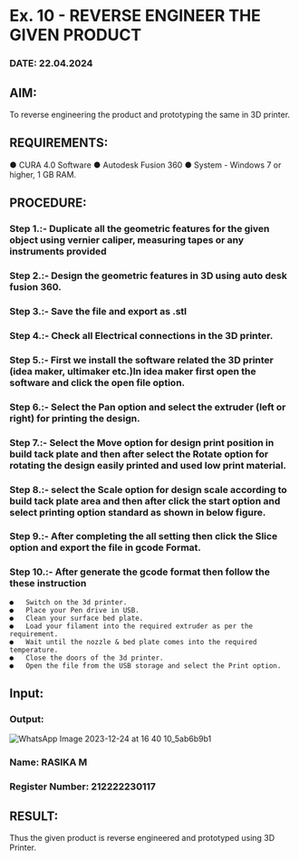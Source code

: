 # Ex. 10 - REVERSE ENGINEER THE GIVEN PRODUCT

### DATE: 22.04.2024

## AIM: 
To reverse engineering the product and prototyping the same in 3D printer.

## REQUIREMENTS:
 ●	CURA 4.0 Software
 ●	 Autodesk Fusion 360
 ●	 System - Windows 7 or higher, 1 GB RAM.

## PROCEDURE:
 ### Step 1.:- Duplicate all the geometric features for the given object using vernier caliper, measuring tapes or any instruments provided
 ### Step 2.:- Design the geometric features in 3D using auto desk fusion 360.
 ### Step 3.:- Save the file and export as .stl
 ### Step 4.:- Check all Electrical connections in the 3D printer.
 ### Step 5.:- First we install the software related the 3D printer (idea maker, ultimaker etc.)In idea maker first open the software and click the open file option.
 ### Step 6.:- Select the Pan option and select the extruder (left or right) for printing the design.
 ### Step 7.:- Select the Move option for design print position in build tack plate and then after select the Rotate option for rotating the design easily printed and used low print material.
 ### Step 8.:- select the Scale option for design scale according to build tack plate area and then after click the start option and select printing option standard as shown in below figure.
 ### Step 9.:- After completing the all setting then click the Slice option and export the file in gcode Format.
 ### Step 10.:- After generate the gcode format then follow the these instruction 
    ●	Switch on the 3d printer.
    ●	Place your Pen drive in USB.
    ●	Clean your surface bed plate.
    ●	Load your filament into the required extruder as per the requirement.
    ●	Wait until the nozzle & bed plate comes into the required temperature.
    ●	Close the doors of the 3d printer.
    ●	Open the file from the USB storage and select the Print option.

## Input:

### Output:
![WhatsApp Image 2023-12-24 at 16 40 10_5ab6b9b1](https://github.com/Raji1009/Ex.-10---REVERSE-ENGINEER-THE-GIVEN-PRODUCT/assets/89059861/d1a8c2c5-e1c9-4c89-af31-2de55a5a8e33)

### Name: RASIKA  M
### Register Number: 212222230117

## RESULT:
  Thus the given product is reverse engineered and prototyped using 3D Printer.
